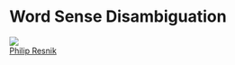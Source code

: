 # Word Sense Disambiguation

![](http://legacydirs.umiacs.umd.edu/~resnik/photos/headshots/umiacs/20111116_PhilipResnik30_web.jpg)<br>
[Philip Resnik](http://legacydirs.umiacs.umd.edu/~resnik/)